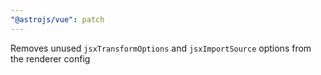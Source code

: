 ```yaml
---
"@astrojs/vue": patch
---
```


Removes unused `jsxTransformOptions` and `jsxImportSource` options from the renderer config

